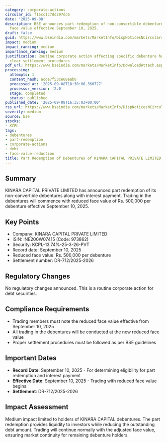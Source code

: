 ```yaml
---
category: corporate-actions
circular_id: f15cc1c7dd297dc6
date: '2025-09-08'
description: BSE announces part redemption of non-convertible debentures with reduced
  face value effective September 10, 2025.
draft: false
guid: https://www.bseindia.com/markets/MarketInfo/DispNoticesNCirculars.aspx?Noticeid={B4648E20-269E-4627-B271-E85CFAAAC6F2}&noticeno=20250908-44&dt=09/08/2025&icount=44&totcount=48&flag=0
impact: medium
impact_ranking: medium
importance_ranking: medium
justification: Routine corporate action affecting specific debenture holders with
  clear settlement procedures
pdf_url: https://www.bseindia.com/markets/MarketInfo/DownloadAttach.aspx?id=20250908-44&attachedId=
processing:
  attempts: 1
  content_hash: acde7f53ce08eab0
  processed_at: '2025-09-08T18:30:06.360727'
  processor_version: '2.0'
  stage: completed
  status: published
published_date: '2025-09-08T16:35:03+00:00'
rss_url: https://www.bseindia.com/markets/MarketInfo/DispNoticesNCirculars.aspx?Noticeid={B4648E20-269E-4627-B271-E85CFAAAC6F2}&noticeno=20250908-44&dt=09/08/2025&icount=44&totcount=48&flag=0
severity: medium
source: bse
stocks:
- KCPL
tags:
- debentures
- part-redemption
- corporate-actions
- debt
- face-value-reduction
title: Part Redemption of Debentures of KINARA CAPITAL PRIVATE LIMITED
---
```


## Summary

KINARA CAPITAL PRIVATE LIMITED has announced part redemption of its non-convertible debentures along with interest payment. Trading in the debentures will commence with reduced face value of Rs. 500,000 per debenture effective September 10, 2025.

## Key Points

- Company: KINARA CAPITAL PRIVATE LIMITED
- ISIN: INE200W07415 (Code: 973862)
- Security: KCPL-13.74%-25-3-26-PVT
- Record date: September 10, 2025
- Reduced face value: Rs. 500,000 per debenture
- Settlement number: DR-712/2025-2026

## Regulatory Changes

No regulatory changes announced. This is a routine corporate action for debt securities.

## Compliance Requirements

- Trading members must note the reduced face value effective from September 10, 2025
- All trading in the debentures will be conducted at the new reduced face value
- Proper settlement procedures must be followed as per BSE guidelines

## Important Dates

- **Record Date**: September 10, 2025 - For determining eligibility for part redemption and interest payment
- **Effective Date**: September 10, 2025 - Trading with reduced face value begins
- **Settlement**: DR-712/2025-2026

## Impact Assessment

Medium impact limited to holders of KINARA CAPITAL debentures. The part redemption provides liquidity to investors while reducing the outstanding debt amount. Trading will continue normally with the adjusted face value, ensuring market continuity for remaining debenture holders.